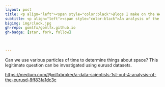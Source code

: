 ```yaml
---
layout: post
title: <p align="left"><span style="color:black">Blogs I make on the Web.
subtitle: <p align="left"><span style="color:black">An analysis of the EURUSD. Experimentations and observations for spatial and directional patterns via discrete and helical use of time.</p></span> 
bigimg: img/clock.jpg
gh-repo: gomlfx/gomlfx.github.io
gh-badge: [star, fork, follow]
  
  
  
---
```


Can we use various particles of time to determine things about space? This legitimate question can be investigated using eurusd datasets.

<https://medium.com/@mlfxbroker/a-data-scientists-1st-out-4-analysis-of-the-eurusd-8ff83fa1dc3c>
